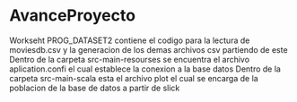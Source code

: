 # AvanceProyecto
Workseht PROG_DATASET2 contiene el codigo para la lectura de moviesdb.csv y la generacion de los demas archivos csv partiendo de este
Dentro de la carpeta src-main-resourses se encuentra el archivo aplication.confi el cual establece la conexion a la base datos 
Dentro de la carpeta src-main-scala esta el archivo plot el cual se encarga de la poblacion de la base de datos a partir de slick
